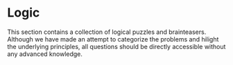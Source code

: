 # Logic

This section contains a collection of logical puzzles and brainteasers. Although we have made an attempt to categorize the problems and hilight the underlying principles, all questions should be directly accessible without any advanced knowledge.

